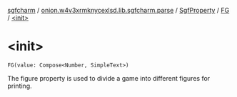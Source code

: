 [sgfcharm](../../../index.md) / [onion.w4v3xrmknycexlsd.lib.sgfcharm.parse](../../index.md) / [SgfProperty](../index.md) / [FG](index.md) / [&lt;init&gt;](./-init-.md)

# &lt;init&gt;

`FG(value: Compose<Number, SimpleText>)`

The figure property is used to divide a game into different figures for printing.

